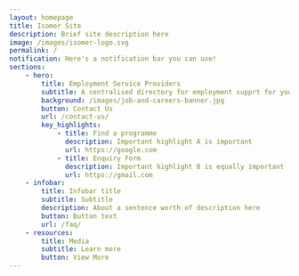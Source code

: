 ```yaml
---
layout: homepage
title: Isomer Site
description: Brief site description here
image: /images/isomer-logo.svg
permalink: /
notification: Here's a notification bar you can use!
sections:
    - hero:
        title: Employment Service Providers
        subtitle: A centralised directory for employment supprt for youths
        background: /images/job-and-careers-banner.jpg
        button: Contact Us
        url: /contact-us/
        key_highlights:
            - title: Find a programme
              description: Important highlight A is important
              url: https://google.com
            - title: Enquiry Form
              description: Important highlight B is equally important
              url: https://gmail.com
    - infobar:
        title: Infobar title
        subtitle: Subtitle
        description: About a sentence worth of description here
        button: Button text
        url: /faq/
    - resources:
        title: Media
        subtitle: Learn more
        button: View More
---
```

